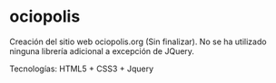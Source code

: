 ociopolis
=========

Creación del sitio web ociopolis.org (Sin finalizar). 
No se ha utilizado ninguna librería adicional a excepción de JQuery.

Tecnologías: HTML5 + CSS3 + Jquery
